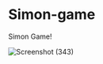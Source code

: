 # Simon-game
Simon Game!



![Screenshot (343)](https://user-images.githubusercontent.com/64797270/97702703-6fbdd480-1ad5-11eb-8e9e-6a1b29cce1e5.png)
